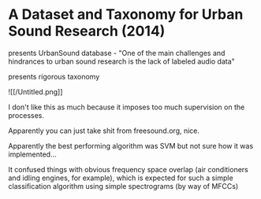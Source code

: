 # A Dataset and Taxonomy for Urban Sound Research (2014)

presents UrbanSound database - "One of the main challenges and hindrances to urban sound
research is the lack of labeled audio data"

presents rigorous taxonomy

![[/Untitled.png]]

I don't like this as much because it imposes too much supervision on the processes. 

Apparently you can just take shit from freesound.org, nice.

Apparently the best performing algorithm was SVM but not sure how it was implemented...

It confused things with obvious frequency space overlap (air conditioners and idling engines, for example), which is expected for such a simple classification algorithm using simple spectrograms (by way of MFCCs)